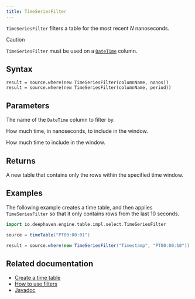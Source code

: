```yaml
---
title: TimeSeriesFilter
---
```


`TimeSeriesFilter` filters a table for the most recent _N_ nanoseconds.

> [!CAUTION]
> `TimeSeriesFilter` must be used on a [`DateTime`](../query-language/types/date-time.md) column.

## Syntax

```
result = source.where(new TimeSeriesFilter(columnName, nanos))
result = source.where(new TimeSeriesFilter(columnName, period))
```

## Parameters

<ParamTable>
<Param name="columnName" type="String">

The name of the `DateTime` column to filter by.

</Param>

<Param name="nanos" type="long">

How much time, in nanoseconds, to include in the window.

</Param>
<Param name="period" type="String">

How much time to include in the window.

</Param>
</ParamTable>

## Returns

A new table that contains only the rows within the specified time window.

## Examples

The following example creates a time table, and then applies `TimeSeriesFilter` so that it only contains rows from the last 10 seconds.

```groovy order=null ticking-table
import io.deephaven.engine.table.impl.select.TimeSeriesFilter

source = timeTable("PT00:00:01")

result = source.where(new TimeSeriesFilter("Timestamp", "PT00:00:10"))
```

<LoopedVideo src='../../assets/reference/TimeSeriesFilterVideo.mp4' />

## Related documentation

- [Create a time table](../table-operations/create/timeTable.md)
- [How to use filters](../../how-to-guides/use-filters.md)
- [Javadoc](/core/javadoc/io/deephaven/engine/table/impl/select/TimeSeriesFilter.html)
